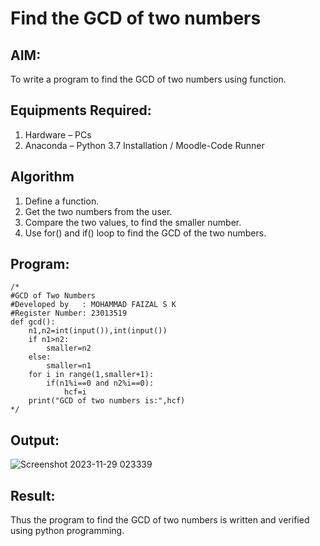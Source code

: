 # Find the GCD of two numbers

## AIM:
To write a program to find the GCD of two numbers using function.

## Equipments Required:
1. Hardware – PCs
2. Anaconda – Python 3.7 Installation / Moodle-Code Runner

## Algorithm
1. Define a function.
2. Get the two numbers from the user.
3. Compare the two values, to find the smaller number.
4. Use for() and if() loop to find the GCD of the two numbers.

## Program:
```
/*
#GCD of Two Numbers
#Developed by   : MOHAMMAD FAIZAL S K
#Register Number: 23013519
def gcd():
    n1,n2=int(input()),int(input())
    if n1>n2:
        smaller=n2
    else:
        smaller=n1
    for i in range(1,smaller+1):
        if(n1%i==0 and n2%i==0):
            hcf=i
    print("GCD of two numbers is:",hcf)
*/
```

## Output:
![Screenshot 2023-11-29 023339](https://github.com/mohammadfaizal87/GCD-of-two-numbers/assets/147139206/218d5f84-de16-4383-8cac-2415223ba327)



## Result:
Thus the program to find the GCD of two numbers is written and verified using python programming.
